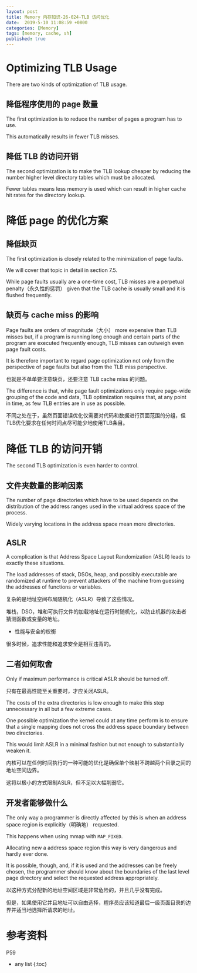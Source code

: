 ```yaml
---
layout: post
title: Memory 内存知识-26-024-TLB 访问优化
date:  2019-5-10 11:08:59 +0800
categories: [Memory]
tags: [memory, cache, sh]
published: true
---
```


# Optimizing TLB Usage

There are two kinds of optimization of TLB usage. 

## 降低程序使用的 page 数量

The first optimization is to reduce the number of pages a program has to use. 

This automatically results in fewer TLB misses. 

## 降低 TLB 的访问开销

The second optimization is to make the TLB lookup cheaper by reducing the number higher level directory tables which must be allocated. 

Fewer tables means less memory is used which can result in higher cache hit rates for the directory lookup.

# 降低 page 的优化方案

## 降低缺页

The first optimization is closely related to the minimization of page faults. 

We will cover that topic in detail in section 7.5. 

While page faults usually are a one-time cost, TLB misses are a perpetual penalty（永久性的惩罚） given that the TLB cache is usually small and it is flushed frequently.

## 缺页与 cache miss 的影响

Page faults are orders of magnitude（大小） more expensive than TLB misses but, if a program is running long enough and certain parts of the program are executed frequently enough, TLB misses can outweigh even page fault costs.

It is therefore important to regard page optimization not only from the perspective of page faults but also from the TLB miss perspective. 


也就是不单单要注意缺页，还要注意 TLB cache miss 的问题。

The difference is that, while page fault optimizations only require page-wide grouping of the code and data, TLB optimization requires that, at any point in time, as few TLB entries are in use as possible.

不同之处在于，虽然页面错误优化仅需要对代码和数据进行页面范围的分组，但TLB优化要求在任何时间点尽可能少地使用TLB条目。


# 降低 TLB 的访问开销

The second TLB optimization is even harder to control. 

## 文件夹数量的影响因素

The number of page directories which have to be used depends on the distribution of the address ranges used in the virtual address space of the process. 

Widely varying locations in the address space mean more directories.

## ASLR

A complication is that Address Space Layout Randomization (ASLR) leads to exactly these situations. 

The load addresses of stack, DSOs, heap, and possibly executable are randomized at runtime to prevent attackers of the machine from guessing the addresses of functions or variables.

复杂的是地址空间布局随机化（ASLR）导致了这些情况。

堆栈，DSO，堆和可执行文件的加载地址在运行时随机化，以防止机器的攻击者猜测函数或变量的地址。

- 性能与安全的权衡

很多时候，追求性能和追求安全是相互违背的。

## 二者如何取舍

Only if maximum performance is critical ASLR should be turned off. 

只有在最高性能至关重要时，才应关闭ASLR。

The costs of the extra directories is low enough to make this step unnecessary in all but a few extreme cases. 

One possible optimization the kernel could at any time perform is to ensure that a single mapping does not cross the address space boundary between two directories. 

This would limit ASLR in a minimal fashion but not enough to substantially weaken it.

内核可以在任何时间执行的一种可能的优化是确保单个映射不跨越两个目录之间的地址空间边界。

这将以极小的方式限制ASLR，但不足以大幅削弱它。

## 开发者能够做什么

The only way a programmer is directly affected by this is when an address space region is explicitly（明确地） requested.

This happens when using mmap with `MAP_FIXED`. 

Allocating new a address space region this way is very dangerous and hardly ever done. 

It is possible, though, and, if it is used and the addresses can be freely chosen, the programmer should know about the boundaries of the last level page directory and select the requested address appropriately.

以这种方式分配新的地址空间区域是非常危险的，并且几乎没有完成。

但是，如果使用它并且地址可以自由选择，程序员应该知道最后一级页面目录的边界并适当地选择所请求的地址。

# 参考资料

P59

* any list
{:toc}